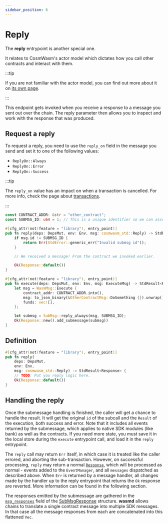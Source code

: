 ```yaml
---
sidebar_position: 6
---
```


# Reply

The **reply** entrypoint is another special one.

It relates to CosmWasm's actor model which dictates how you call other contracts and interact with them.

:::tip

If you are not familiar with the actor model, you can find out more about it on [its own page].

:::

This endpoint gets invoked when you receive a response to a message you sent out over the chain.
The reply parameter then allows you to inspect and work with the response that was produced.

## Request a reply

To request a reply, you need to use the `reply_on` field in the message you send and set it to one
of the following values:

- `ReplyOn::Always`
- `ReplyOn::Error`
- `ReplyOn::Success`

:::tip

The `reply_on` value has an impact on when a transaction is cancelled.
For more info, check the page about [transactions].

:::

```rust title="contract.rs"
const CONTRACT_ADDR: &str = "other_contract";
const SUBMSG_ID: u64 = 1; // This is a unique identifier so we can associate a reply with a specific submessage. It can be any numeric value.

#[cfg_attr(not(feature = "library"), entry_point)]
pub fn reply(deps: DepsMut, env: Env, msg: cosmwasm_std::Reply) -> StdResult<Response> {
    if msg.id != SUBMSG_ID {
        return Err(StdError::generic_err("Invalid submsg id"));
    }

    // We received a message! From the contract we invoked earlier.

    Ok(Response::default())
}

#[cfg_attr(not(feature = "library"), entry_point)]
pub fn execute(deps: DepsMut, env: Env, msg: ExecuteMsg) -> StdResult<Response> {
    let msg = WasmMsg::Execute {
        contract_addr: CONTRACT_ADDR.into(),
        msg: to_json_binary(&OtherContractMsg::DoSomething {}).unwrap(),
        funds: vec![],
    };

    let submsg = SubMsg::reply_always(msg, SUBMSG_ID);
    Ok(Response::new().add_submessage(submsg))
}
```

## Definition

```rust title="contract.rs"
#[cfg_attr(not(feature = "library"), entry_point)]
pub fn reply(
    deps: DepsMut, 
    env: Env, 
    msg: cosmwasm_std::Reply) -> StdResult<Response> {
    // TODO: Put you reply logic here.
    Ok(Response::default())
}
```

## Handling the reply

Once the submessage handling is finished, the caller will get a chance to handle the result.
It will get the original `id` of the subcall and the `Result` of the execution, both success and error.
Note that it includes all events returned by the submessage, which applies to native SDK modules
(like bank) as well as the contracts. If you need more state, you must save it in the local store during
the `execute` entrypoint call, and load it in the `reply` entrypoint.

The `reply` call may return `Err` itself, in which case it is treated like the caller errored,
and aborting the sub-transaction. However, on successful processing, `reply` may return a normal
[`Response`](https://docs.rs/cosmwasm-std/latest/cosmwasm_std/struct.Response.html), which will be
processed as normal - events added to the `EventManager`, and all `messages` dispatched as described above.
When `Err` is returned by a message handler, all changes made by the handler up to the reply
entrypoint that returns the `Ok` response are reverted. More information can be found in the following section.

The responses emitted by the submessage are gathered in the
[`msg_responses`](https://docs.rs/cosmwasm-std/latest/cosmwasm_std/struct.SubMsgResponse.html#structfield.msg_responses)
field of the [SubMsgResponse](https://docs.rs/cosmwasm-std/latest/cosmwasm_std/struct.SubMsgResponse.html) structure.
**wasmd** allows chains to translate a single contract message into multiple SDK messages.
In that case all the message responses from each are concatenated into this flattened `Vec`.

[its own page]: ../architecture/actor-model
[transactions]: ../architecture/transactions
